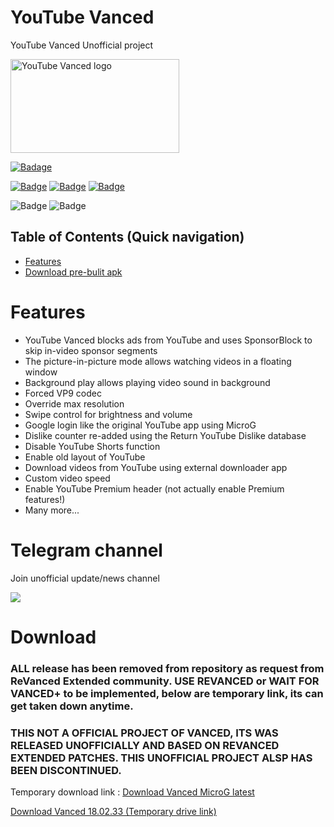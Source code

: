 # YouTube Vanced
YouTube Vanced Unofficial project

<a href="https://github.com/cuynu/ytvanced#download">
<img alt="YouTube Vanced logo" src="https://github.com/cuynu/archive/releases/download/archive/vanced2.jpg" width="270" height="150" />
</a>

</p>

<p align="left">
    <a href="https://github.com/cuynu/ytvanced"><img src="https://img.shields.io/github/downloads/cuynu/archive/total?label=View counts&logoColor=%23fff&style=for-the-badge" alt="Badage"></img></a>
    <p>
    <a href="https://github.com/cuynu/ytvanced/releases/latest"><img src="https://custom-icon-badges.demolab.com/github/v/release/cuynu/ytvanced?color=brightgreen&label=Latest%20release&logo=android&logoColor=%23fff&style=for-the-badge" alt="Badge"></img></a>
    <a href="https://github.com/cuynu/ytvanced#download"><img src="https://img.shields.io/github/downloads/cuynu/ytvanced/total?label=Download&logo=android&logoColor=%23fff&style=for-the-badge" alt="Badge"></img></a>
    <a href="https://github.com/cuynu/ytvanced/issues"><img src="https://custom-icon-badges.demolab.com/github/issues-raw/cuynu/ytvanced?logo=issue-opened&label=Issues&logoColor=%23fff&style=for-the-badge" alt="Badge"></img></a>

<p align="left">
   <img src="https://img.shields.io/github/stars/cuynu/ytvanced?style=social" alt="Badge"/>
   <img src="https://img.shields.io/github/forks/cuynu/ytvanced?style=social" alt="Badge"/>
</p>

## Table of Contents (Quick navigation) 

* [Features](#features)
* [Download pre-bulit apk](#download)

# Features 

- YouTube Vanced blocks ads from YouTube and uses SponsorBlock to skip in-video sponsor segments
- The picture-in-picture mode allows watching videos in a floating window
- Background play allows playing video sound in background
- Forced VP9 codec
- Override max resolution
- Swipe control for brightness and volume
- Google login like the original YouTube app using MicroG
- Dislike counter re-added using the Return YouTube Dislike database
- Disable YouTube Shorts function
- Enable old layout of YouTube
- Download videos from YouTube using external downloader app
- Custom video speed
- Enable YouTube Premium header (not actually enable Premium features!)
- Many more...

# Telegram channel
Join unofficial update/news channel </p> <a href="https://telegram.me/ytvancedxupdates" ><img src="https://img.shields.io/badge/Telegram-2CA5E0?style=for-the-badge&logo=telegram&logoColor=dark"></a> 

# Download 

### ALL release has been removed from repository as request from ReVanced Extended community. USE REVANCED or WAIT FOR VANCED+ to be implemented, below are temporary link, its can get taken down anytime.

### THIS NOT A OFFICIAL PROJECT OF VANCED, ITS WAS RELEASED UNOFFICIALLY AND BASED ON REVANCED EXTENDED PATCHES. THIS UNOFFICIAL PROJECT ALSP HAS BEEN DISCONTINUED.

Temporary download link : 
[Download Vanced MicroG latest](https://github.com/cuynu/VancedMicroG/releases/latest/download/microg.apk)

[Download Vanced 18.02.33 (Temporary drive link)](https://drive.google.com/file/d/1FgzJuR4QeNsTQHFQbYGY1zsF_0Vnxx4h/view?usp=sharing)
